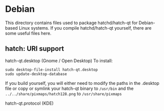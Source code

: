 
Debian
====================
This directory contains files used to package hatchd/hatch-qt
for Debian-based Linux systems. If you compile hatchd/hatch-qt yourself, there are some useful files here.

## hatch: URI support ##


hatch-qt.desktop  (Gnome / Open Desktop)
To install:

	sudo desktop-file-install hatch-qt.desktop
	sudo update-desktop-database

If you build yourself, you will either need to modify the paths in
the .desktop file or copy or symlink your hatch-qt binary to `/usr/bin`
and the `../../share/pixmaps/hatch128.png` to `/usr/share/pixmaps`

hatch-qt.protocol (KDE)

